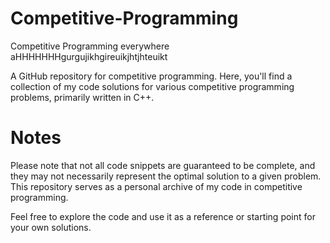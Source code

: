 # Competitive-Programming
 Competitive Programming everywhere aHHHHHHHgurgujikhgireuikjhtjhteuikt
 
A GitHub repository for competitive programming. Here, you'll find a collection of my code solutions for various competitive programming problems, primarily written in C++.

# Notes
Please note that not all code snippets are guaranteed to be complete, and they may not necessarily represent the optimal solution to a given problem. This repository serves as a personal archive of my code in competitive programming.

Feel free to explore the code and use it as a reference or starting point for your own solutions.
